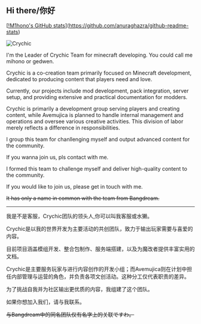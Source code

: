 ## Hi there/你好

[[!M1hono's GitHub stats](https://github-readme-stats.vercel.app/api?username=M1hono)](https://github.com/anuraghazra/github-readme-stats)

![Crychic](https://docs.mihono.cn/logo.png)

I'm the Leader of Crychic Team for minecraft developing. You could call me mihono or gedwen.

Crychic is a co-creation team primarily focused on Minecraft development, dedicated to producing content that players need and love.

Currently, our projects include mod development, pack integration, server setup, and providing extensive and practical documentation for modders.

Crychic is primarily a development group serving players and creating content, while Avemujica is planned to handle internal management and operations and oversee various creative activities. This division of labor merely reflects a difference in responsibilities.

I group this team for chanllenging myself and output advanced content for the community.

If you wanna join us, pls contact with me.

I formed this team to challenge myself and deliver high-quality content to the community.

If you would like to join us, please get in touch with me.

~~It has only a name in common with the team from Bangdream.~~

---

我是不是客服，Crychic团队的领头人,你可以叫我客服或水獭。

Crychic是以我的世界开发为主要活动的共创团队，致力于输出玩家需要与喜爱的内容。

目前项目涵盖模组开发、整合包制作、服务端搭建，以及为魔改者提供丰富实用的文档。

Crychic是主要服务玩家与进行内容创作的开发小组；而Avemujica则在计划中担任内部管理与运营的角色，并负责各项文创活动。这种分工仅代表职责的差异。

为了挑战自我并为社区输出更优质的内容，我组建了这个团队。

如果你想加入我们，请与我联系。

~~与Bangdream中的同名团队仅有名字上的关联ですわ。~~
